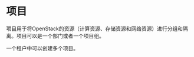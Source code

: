 # 项目<a name="bms_01_0037"></a>

项目用于将OpenStack的资源（计算资源、存储资源和网络资源）进行分组和隔离。项目可以是一个部门或者一个项目组。

一个租户中可以创建多个项目。


